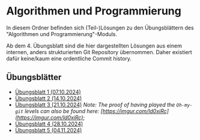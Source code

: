 # Algorithmen und Programmierung

In diesem Ordner befinden sich (Teil-)Lösungen zu den Übungsblättern des
"Algorithmen und Programmierung"-Moduls.

Ab dem 4. Übungsblatt sind die hier dargestellten Lösungen aus einem internen,
anders strukturierten Git Repository übernommen.
Daher existiert dafür keine/kaum eine ordentliche Commit history.

## Übungsblätter

- [Übungsblatt 1 (07.10.2024)](assignments/first)
- [Übungsblatt 2 (14.10.2024)](assignments/second)
- [Übungsblatt 3 (21.10.2024)](assignments/third)
  *Note: The proof of having played the `Oh-my-git` levels can also be found here:
  [https://imgur.com/ld0xiRc](https://imgur.com/ld0xiRc)*;
- [Übungsblatt 4 (28.10.2024)](assignments/fourth)
- [Übungsblatt 5 (04.11.2024)](assignments/uebungscode_05)